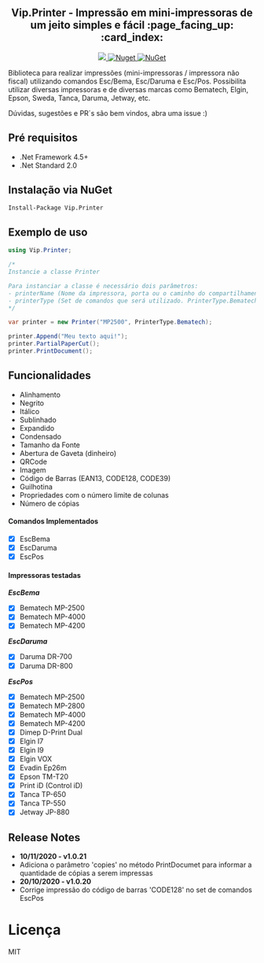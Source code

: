 
<h2 align="center"><strong>Vip.Printer</strong> - Impressão em mini-impressoras de um jeito simples e fácil :page_facing_up: :card_index:</h2> 

<p align="center">
  <a href="https://raw.githubusercontent.com/leandrovip/Vip.Printer/master/LICENSE">
    <img src="https://img.shields.io/github/license/leandrovip/Vip.Printer" />
  </a>
  
  <a href="https://www.nuget.org/packages/Vip.Printer/">
    <img alt="Nuget" src="https://img.shields.io/nuget/dt/Vip.Printer?label=NuGet%20downloads&style=flat-square">
  </a>
  
  <a href="https://www.nuget.org/packages/Vip.Printer/">
     <img alt="NuGet" src="https://img.shields.io/nuget/v/Vip.Printer.svg">
  </a>
</p>

Biblioteca para realizar impressões (mini-impressoras / impressora não fiscal) utilizando comandos Esc/Bema, Esc/Daruma e Esc/Pos. Possibilita utilizar diversas impressoras e de diversas marcas como Bematech, Elgin, Epson, Sweda, Tanca, Daruma, Jetway, etc.

Dúvidas, sugestões e PR´s são bem vindos, abra uma issue :)

## Pré requisitos

- .Net Framework 4.5+
- .Net Standard 2.0

## Instalação via NuGet

```
Install-Package Vip.Printer
```

## Exemplo de uso

```c#
using Vip.Printer;

/* 
Instancie a classe Printer

Para instanciar a classe é necessário dois parâmetros:
- printerName (Nome da impressora, porta ou o caminho do compartilhamento)
- printerType (Set de comandos que será utilizado. PrinterType.Bematech, PrinterType.Epson ou PrinterType.Daruma)
*/ 

var printer = new Printer("MP2500", PrinterType.Bematech); 

printer.Append("Meu texto aqui!");
printer.PartialPaperCut();
printer.PrintDocument();
```

## Funcionalidades

- Alinhamento
- Negrito
- Itálico
- Sublinhado
- Expandido
- Condensado
- Tamanho da Fonte
- Abertura de Gaveta (dinheiro)
- QRCode
- Imagem
- Código de Barras (EAN13, CODE128, CODE39)
- Guilhotina
- Propriedades com o número limite de colunas
- Número de cópias

#### Comandos Implementados

* [x] EscBema
* [x] EscDaruma
* [x] EscPos

#### Impressoras testadas

**_EscBema_**

* [x] Bematech MP-2500
* [x] Bematech MP-4000
* [x] Bematech MP-4200

**_EscDaruma_**

* [x] Daruma DR-700
* [x] Daruma DR-800

**_EscPos_**

* [x] Bematech MP-2500
* [x] Bematech MP-2800
* [x] Bematech MP-4000
* [x] Bematech MP-4200
* [x] Dimep D-Print Dual
* [x] Elgin I7
* [x] Elgin I9
* [x] Elgin VOX
* [x] Evadin Ep26m
* [x] Epson TM-T20
* [x] Print iD (Control iD)
* [x] Tanca TP-650
* [x] Tanca TP-550
* [x] Jetway JP-880

## Release Notes

- **10/11/2020 - v1.0.21**
- Adiciona o parâmetro 'copies' no método PrintDocumet para informar a quantidade de cópias a serem impressas
- **20/10/2020 - v1.0.20**
- Corrige impressão do código de barras 'CODE128' no set de comandos EscPos

# Licença
MIT
